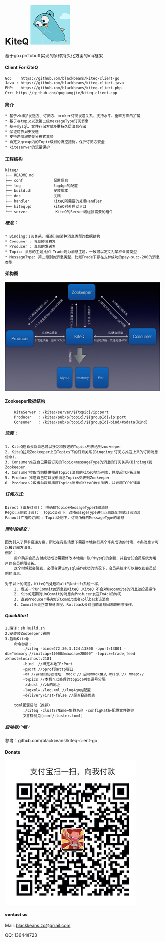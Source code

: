 KiteQ ![image](./doc/logo.jpg)
=======

基于go+protobuff实现的多种持久化方案的mq框架

#### Client For KiteQ
    Go:    https://github.com/blackbeans/kiteq-client-go
    Java : https://github.com/blackbeans/kiteq-client-java
    PHP:   https://github.com/blackbeans/kiteq-client-php
    C++: https://github.com/quguangjie/kiteq-client-cpp

#### 简介
    * 基于zk维护发送方、订阅方、broker订阅发送关系、支持水平、垂直方面的扩展
    * 基于与topic以及第二级messageType订阅消息
    * 基于mysql、文件存储方式多重持久层消息存储
    * 保证可靠异步投递
    * 支持两阶段提交分布式事务
    * 自定义group内的Topic级别的流控措施，保护订阅方安全
    * kiteserver的流量保护

#### 工程结构
    kiteq/
    ├── README.md
    ├── conf              配置信息
    ├── log               log4go的配置
    ├── build.sh          安装脚本
    ├── doc               文档
    ├── handler           KiteQ所需要的处理Handler
    ├── kiteq.go          KiteQ对外启动入口        
    └── server             KiteQ的Server端组装需要的组件

##### 概念：
    
    * Binding:订阅关系，描述订阅某种消息类型的数据结构
    * Consumer : 消息的消费方
    * Producer : 消息的发送方
    * Topic: 消息的主题比如 Trade则为消息主题，一般可以定义为某种业务类型
    * MessageType: 第二级别的消息类型，比如Trade下存在支付成功的pay-succ-200的消息类型

#### 架构图
  ![image](./doc/kiteq_arch.png)

#### Zookeeper数据结构
        KiteServer : /kiteq/server/${topic}/ip:port
        Producer   : /kiteq/pub/${topic}/${groupId}/ip:port
        Consumer   : /kiteq/sub/${topic}/${groupId}-bind/#$data(bind)

##### 流程：
    1. KiteQ启动会将自己可以接受和投递的Topics列表给到zookeeper
    2. KiteQ拉取Zookeeper上的Topics下的订阅关系(Bingding:订阅方推送上来的订阅消息信息)。
    3. Consumer推送自己需要订阅的Topic+messageType的消息的订阅关系(Binding)到Zookeeper
    4. Consumer拉取当前提供推送Topics消息的KiteQ地址列表，并发起TCP长连接
    5. Producer推送自己可以发布消息Topics列表到Zookeeper
    6. Producer拉取当前提供接受Topics消息的KiteQ地址列表，并发起TCP长连接

##### 订阅方式: 
    Direct (直接订阅)： 明确的Topic+MessageType订阅消息
    Regx(正则式订阅):  Topic级别下，对MessageType进行正则匹配方式订阅消息
    Fanout(广播式订阅): Topic级别下，订阅所有的MessageType的消息

#####  两阶段提交：
    因为引入了异步投递方案，所以在有些场景下需要本地执行某个事务成功的时候，本条消息才可以被订阅方消费。
    例如：
        用户购买会员支付成功成功需要修改本地用户账户Mysql的余额、并且告知会员系统为用户的会员期限延长。
        这个时候就会碰到、必须在保证mysql操作成功的情况下，会员系统才可以接收到会员延期的消息。
    
    对于以上的问题，KiteQ的处理和ali的Notify系统一样，
        1. 发送一个UnCommit的消息到KiteQ ,KiteQ 不会对Uncommite的消息做投递操作
        2. KiteQ定期对UnCommit的消息向Producer发送TxAck的询问
        3. 直到Producer明确告诉Commit或者Rollback该消息
        4. Commit会走正常投递流程、Rollback会对当前消息回滚即删除操作。

#####  QuickStart
    1.编译：sh build.sh 
    2.安装装Zookeeper:省略
    3.启动KiteQ:
        命令参数：
            ./kiteq -bind=172.30.3.124:13800 -pport=13801 -db="memory://initcap=10000&maxcap=20000" -topics=trade,feed -zkhost=localhost:2181
            -bind  //绑定本地IP:Port
            -pport //pprof的Http端口
            -db //存储的协议地址  mock:// 启动mock模式 mysql:// mmap:// 
            -topics //本机可以处理的topics列表逗号分隔
            -zkhost //zk的地址
            -logxml=./log.xml //log4go的配置
            -deliveryFirst=false //是否投递优先

        toml配置启动（推荐）
            ./kiteq -clusterName=集群名称 -configPath=配置文件路径
            文件样例见[conf/cluster.toml]

##### 启动客户端：
参考：github.com/blackbeans/kiteq-client-go

#### Donate


![image](doc/qcode.png)


#### contact us 

Mail: blackbeans.zc@gmail.com

QQ: 136448723












